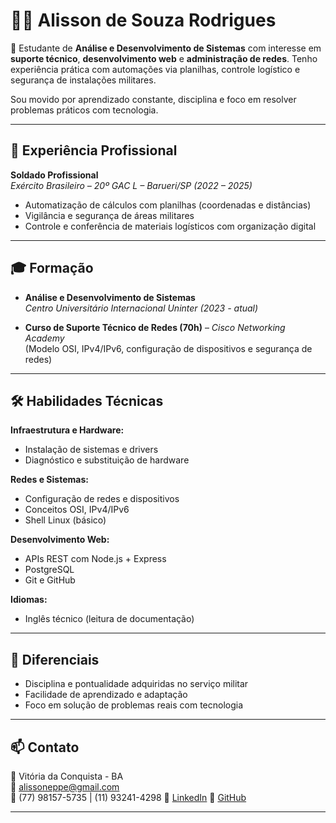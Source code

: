 # 👨‍💻 Alisson de Souza Rodrigues

🎯 Estudante de **Análise e Desenvolvimento de Sistemas** com interesse em **suporte técnico**, **desenvolvimento web** e **administração de redes**. Tenho experiência prática com automações via planilhas, controle logístico e segurança de instalações militares.

Sou movido por aprendizado constante, disciplina e foco em resolver problemas práticos com tecnologia.

---

## 💼 Experiência Profissional

**Soldado Profissional**  
*Exército Brasileiro – 20º GAC L – Barueri/SP (2022 – 2025)*  
- Automatização de cálculos com planilhas (coordenadas e distâncias)  
- Vigilância e segurança de áreas militares  
- Controle e conferência de materiais logísticos com organização digital

---

## 🎓 Formação

- **Análise e Desenvolvimento de Sistemas**  
  *Centro Universitário Internacional Uninter (2023 - atual)*

- **Curso de Suporte Técnico de Redes (70h)** – *Cisco Networking Academy*  
  (Modelo OSI, IPv4/IPv6, configuração de dispositivos e segurança de redes)

---

## 🛠️ Habilidades Técnicas

**Infraestrutura e Hardware:**  
- Instalação de sistemas e drivers  
- Diagnóstico e substituição de hardware  

**Redes e Sistemas:**  
- Configuração de redes e dispositivos  
- Conceitos OSI, IPv4/IPv6  
- Shell Linux (básico)  

**Desenvolvimento Web:**  
- APIs REST com Node.js + Express  
- PostgreSQL  
- Git e GitHub

**Idiomas:**  
- Inglês técnico (leitura de documentação)

---

## 🚀 Diferenciais

- Disciplina e pontualidade adquiridas no serviço militar  
- Facilidade de aprendizado e adaptação  
- Foco em solução de problemas reais com tecnologia

---

## 📫 Contato

📍 Vitória da Conquista - BA  
📧 alissoneppe@gmail.com  
📱 (77) 98157-5735 | (11) 93241-4298
🔗 [LinkedIn](https://www.linkedin.com/in/alisson-de-rodrigues-237457297)
🔗 [GitHub](https://github.com/Alisson-DeRodrigues)

---
